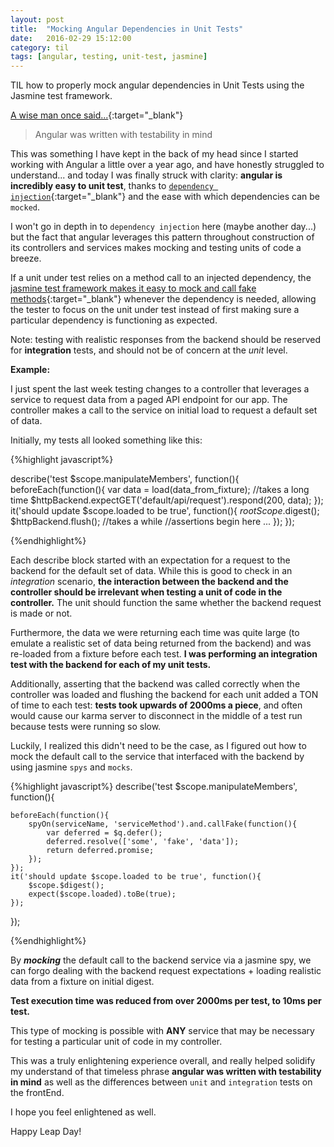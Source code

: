 ```yaml
---
layout: post
title:  "Mocking Angular Dependencies in Unit Tests"
date:   2016-02-29 15:12:00
category: til
tags: [angular, testing, unit-test, jasmine]
---
```


TIL how to properly mock angular dependencies in Unit Tests using the Jasmine test framework.

[A wise man once said...][wise]{:target="_blank"}

> Angular was written with testability in mind

This was something I have kept in the back of my head since I started working with Angular a little over a year ago, and have honestly struggled to understand... and today I was finally struck with clarity: __angular is incredibly easy to unit test__, thanks to [`dependency injection`][dependency]{:target="_blank"} and the ease with which dependencies can be `mocked`.

I won't go in depth in to `dependency injection` here (maybe another day...) but the fact that angular leverages this pattern throughout construction of its controllers and services makes mocking and testing units of code a breeze.

If a unit under test relies on a method call to an injected dependency, the [jasmine test framework makes it easy to mock and call fake methods][jasmine]{:target="_blank"} whenever the dependency is needed, allowing the tester to focus on the unit under test instead of first making sure a particular dependency is functioning as expected.

Note: testing with realistic responses from the backend should be reserved for **integration** tests, and should not be of concern at the *unit* level.

__Example:__

I just spent the last week testing changes to a controller that leverages a service to request data from a paged API endpoint for our app. The controller  makes a call to the service on initial load to request a default set of data.

Initially, my tests all looked something like this:

{%highlight javascript%}

describe('test $scope.manipulateMembers', function(){
	beforeEach(function(){
		var data = load(data_from_fixture); //takes a long time
		$httpBackend.expectGET('default/api/request').respond(200, data);
	});
	it('should update $scope.loaded to be true', function(){
		$rootScope.$digest();
		$httpBackend.flush(); //takes a while
		//assertions begin here
		...
	});
});


{%endhighlight%}

Each describe block started with an expectation for a request to the backend for the default set of data. While this is good to check in an *integration* scenario, __the interaction between the backend and the controller should be irrelevant when testing a unit of code in the controller.__ The unit should function the same whether the backend request is made or not.

Furthermore, the data we were returning each time was quite large (to emulate a realistic set of data being returned from the backend) and was re-loaded from a fixture before each test. __I was performing an integration test with the backend for each of my unit tests.__

Additionally, asserting that the backend was called correctly when the controller was loaded and flushing the backend for each unit added a TON of time to each test: __tests took upwards of 2000ms a piece__, and often would cause our karma server to disconnect in the middle of a test run because tests were running so slow.

Luckily, I realized this didn't need to be the case, as I figured out how to mock the default call to the service that interfaced with the backend by using jasmine `spys` and `mocks`.

{%highlight javascript%}
describe('test $scope.manipulateMembers', function(){

	beforeEach(function(){
		spyOn(serviceName, 'serviceMethod').and.callFake(function(){
			var deferred = $q.defer();
			deferred.resolve(['some', 'fake', 'data']);
			return deferred.promise;
		});
	});
	it('should update $scope.loaded to be true', function(){
		$scope.$digest();
		expect($scope.loaded).toBe(true);
	});
});

{%endhighlight%}

By ___mocking___ the default call to the backend service via a jasmine spy, we can forgo dealing with the backend request expectations + loading realistic data from a fixture on initial digest.

__Test execution time was reduced from over 2000ms per test, to 10ms per test.__

This type of mocking is possible with __ANY__ service that may be necessary for testing a particular unit of code in my controller.

This was a truly enlightening experience overall, and really helped solidify my understand of that timeless phrase **angular was written with testability in mind** as well as the differences between `unit` and `integration` tests on the frontEnd.

I hope you feel enlightened as well.

Happy Leap Day!

[wise]: https://docs.angularjs.org/guide/unit-testing#with-great-power-comes-great-responsibility
[dependency]: https://docs.angularjs.org/guide/di
[jasmine]: http://jasmine.github.io/2.0/introduction.html#section-Spies
